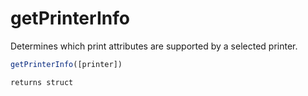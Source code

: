 # getPrinterInfo

Determines which print attributes are supported by a selected printer.

```javascript
getPrinterInfo([printer])
```

```javascript
returns struct
```
